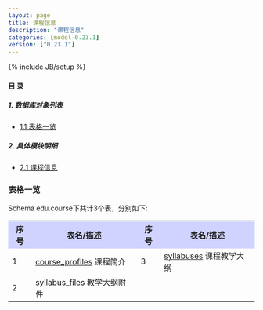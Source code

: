 ```yaml
---
layout: page
title: 课程信息 
description: "课程信息"
categories: [model-0.23.1]
version: ["0.23.1"]
---
```

{% include JB/setup %}

#### 目 录

##### 1. 数据库对象列表
  * [1.1 表格一览](index.html#表格一览)

##### 2. 具体模块明细
* [2.1 课程信息](misc.html)

### 表格一览
Schema edu.course下共计3个表，分别如下:

<table class="table table-bordered table-striped table-condensed">
  <tr>
    <th style="background-color:#D0D3FF">序号</th>
    <th style="background-color:#D0D3FF">表名/描述</th>
    <th style="background-color:#D0D3FF">序号</th>
    <th style="background-color:#D0D3FF">表名/描述</th>
  </tr>
  <tr>
    <td>1</td>
    <td><a href="misc.html#表格-course_profiles-课程简介">course_profiles</a> 课程简介</td>
    <td>3</td>
    <td><a href="misc.html#表格-syllabuses-课程教学大纲">syllabuses</a> 课程教学大纲</td>
  </tr>
  <tr>
    <td>2</td>
    <td><a href="misc.html#表格-syllabus_files-教学大纲附件">syllabus_files</a> 教学大纲附件</td>
    <td></td>
    <td></td>
  </tr>
</table>

